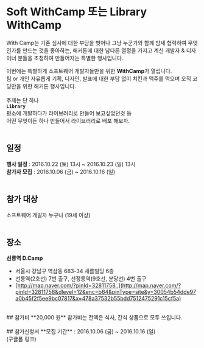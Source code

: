 # Soft WithCamp 또는 Library WithCamp
With Camp는 기존 심사에 대한 부담을 벗어나 그냥 누군가와 함께 밤새 협력하여 무엇인가를 만드는 것을 좋아하는, 해커톤에 대한 남다른 열정을 가지고 계신 개발자 & 디자이너 분들을 초청하여 만들어지는 특별한 행사입니다.

이번에는 특별하게 소프트웨어 개발자들만을 위한 **WithCamp**가 열립니다.<br>
팀 or 개인 자유롭게 기획, 디자인, 발표에 대한 부담 없이 치킨과 맥주를 먹으며 오직 코딩만을 위한 해커톤 행사입니다.
<br>
<br>
주제는 단 하나<br>
**`Library`**<br>
평소에 개발하다가 라이브러리로 만들어 보고싶었던것 등<br>
어떤 무엇이든 하나 만들어서 라이브러리로 배포 해보자.
<br>
<br>
## 일정
**행사 일정** : 2016.10.22 (토) 13시 ~ 2016.10.23 (일) 13시<br>
**참가자 모집** : 2016.10.06 (금) ~ 2016.10.16 (일)
<br>
<br>
## 참가 대상
소프트웨어 개발자 누구나 (19세 이상)
<br>
<br>
## 장소
**선릉역 D.Camp**
- 서울시 강남구 역삼동 683-34 새롬빌딩 6층
- 선릉역(2호선) 7번 출구, 선정릉역(9호선, 분당선) 4번 출구
- [http://map.naver.com/?pinId=32811758..](http://map.naver.com/?pinId=32811758&dlevel=12&enc=b64&pinType=site&y=30054b54dde97a0b45f2f5ee9bc07817&x=478a37532b55bdd7512475291c15cf5a)

<br>
## 참가비
**20,000 원**
참가비는 전액은 식사, 간식 상품으로 모두 쓰입니다.
<br>
<br>
## 참가신청서
**모집 기간** : 2016.10.06 (금) ~ 2016.10.16 (일)<br>
(구글폼 링크)

